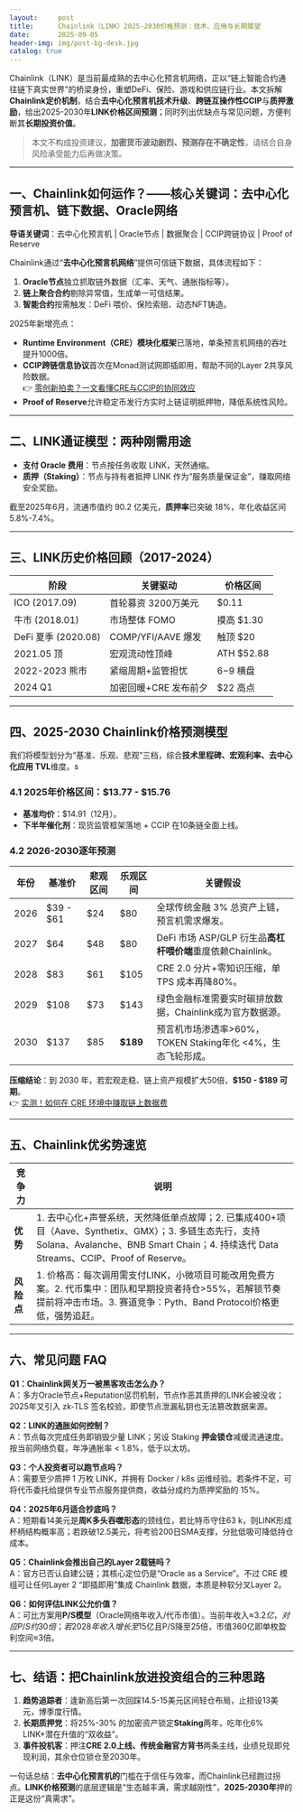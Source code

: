 ```yaml
---
layout:     post
title:      Chainlink（LINK）2025-2030价格预测：技术、应用与长期展望
date:       2025-09-05
header-img: img/post-bg-desk.jpg
catalog: true
---
```


Chainlink（LINK）是当前最成熟的去中心化预言机网络，正以“链上智能合约通往链下真实世界”的桥梁身份，重塑DeFi、保险、游戏和供应链行业。本文拆解**Chainlink定价机制**，结合**去中心化预言机技术升级**、**跨链互操作性CCIP**与**质押激励**，给出2025-2030年**LINK价格区间预测**；同时列出优缺点与常见问题，方便判断其**长期投资价值**。

> 本文不构成投资建议，**加密货币波动剧烈、预测存在不确定性**，请结合自身风险承受能力后再做决策。

---

## 一、Chainlink如何运作？——核心关键词：去中心化预言机、链下数据、Oracle网络

**导语关键词**：去中心化预言机 | Oracle节点 | 数据聚合 | CCIP跨链协议 | Proof of Reserve  

Chainlink通过“**去中心化预言机网络**”提供可信链下数据，具体流程如下：

1. **Oracle节点**独立抓取链外数据（汇率、天气、通胀指标等）。  
2. **链上聚合合约**剔除异常值，生成单一可信结果。  
3. **智能合约**按需触发：DeFi 喂价、保险索赔、动态NFT铸造。  

2025年新增亮点：  
- **Runtime Environment（CRE）模块化框架**已落地，单条预言机网络的吞吐提升1000倍。  
- **CCIP跨链信息协议**首次在Monad测试网即插即用，帮助不同的Layer 2共享风险数据。  
   👉 [零创新拍卖？一文看懂CRE与CCIP的协同效应](https://okxdog.com/)  
- **Proof of Reserve**允许稳定币发行方实时上链证明抵押物，降低系统性风险。

---

## 二、LINK通证模型：两种刚需用途

- **支付 Oracle 费用**：节点按任务收取 LINK，天然通缩。  
- **质押（Staking）**：节点与持有者抵押 LINK 作为“服务质量保证金”，赚取网络安全奖励。  

截至2025年6月，流通市值约 90.2 亿美元，**质押率**已突破 18%，年化收益区间 5.8%-7.4%。

---

## 三、LINK历史价格回顾（2017-2024）

| 阶段 | 关键驱动 | 价格区间 |
|---|---|---|
| ICO (2017.09) | 首轮募资 3200万美元 | $0.11 |
| 牛市 (2018.01) | 市场整体 FOMO | 摸高 $1.30 |
| DeFi 夏季 (2020.08) | COMP/YFI/AAVE 爆发 | 触顶 $20 |
| 2021.05 顶 | 宏观流动性顶峰 | ATH $52.88 |
| 2022-2023 熊市 | 紧缩周期+监管担忧 | $6-$9 横盘 |
| 2024 Q1 | 加密回暖+CRE 发布前夕 | $22 高点 |

---

## 四、2025-2030 Chainlink价格预测模型

我们将模型划分为“基准、乐观、悲观”三档，综合**技术里程碑、宏观利率、去中心化应用 TVL**维度。s

### 4.1 2025年价格区间：$13.77 - $15.76  
- **基准均价**：$14.91（12月）。  
- **下半年催化剂**：现货监管框架落地 + CCIP 在10条链全面上线。  

### 4.2 2026-2030逐年预测

| 年份 | 基准价 | 悲观区间 | 乐观区间 | 关键假设 |
|---|---|---|---|---|
| 2026 | $39 - $61 | $24 | $80 | 全球传统金融 3% 总资产上链，预言机需求爆发。 |
| 2027 | $64 | $48 | $80 | DeFi 市场 ASP/GLP 衍生品**高杠杆喂价端**重度依赖Chainlink。 |
| 2028 | $83 | $61 | $105 | CRE 2.0 分片+零知识压缩，单 TPS 成本再降80%。 |
| 2029 | $108 | $73 | $143 | 绿色金融标准需要实时碳排放数据，Chainlink成为官方数据源。 |
| 2030 | $137 | $85 | **$189** | 预言机市场渗透率>60%，TOKEN Staking年化 <4%，生态飞轮形成。  

**压缩结论**：到 2030 年，若宏观走稳、链上资产规模扩大50倍，**$150 - $189 可期**。  
👉 [实测！如何在 CRE 环境中赚取链上数据费](https://okxdog.com/)  

---

## 五、Chainlink优劣势速览

| 竞争力 | 说明 |
|---|---|
| **优势** | 1. 去中心化+声誉系统，天然降低单点故障；2. 已集成400+项目（Aave、Synthetix、GMX）；3. 多链生态先行，支持Solana、Avalanche、BNB Smart Chain；4. 持续迭代 Data Streams、CCIP、Proof of Reserve。 |
| **风险点** | 1. 价格高：每次调用需支付LINK，小微项目可能改用免费方案。2. 代币集中：团队和早期投资者持仓>55%，若解锁节奏提前将冲击市场。3. 赛道竞争：Pyth、Band Protocol价格更低，强势追赶。 |

---

## 六、常见问题 FAQ

**Q1：Chainlink网关万一被黑客攻击怎么办？**  
A：多方Oracle节点+Reputation惩罚机制，节点作恶其质押的LINK会被没收；2025年又引入 zk-TLS 签名校验，即使节点泄漏私钥也无法篡改数据来源。

**Q2：LINK的通胀如何控制？**  
A：节点每次完成任务即销毁少量 LINK；另设 Staking **押金锁仓**减缓流通速度。按当前网络负载，年净通胀率 < 1.8%，低于以太坊。

**Q3：个人投资者可以跑节点吗？**  
A：需要至少质押 1 万枚 LINK，并拥有 Docker / k8s 运维经验。若条件不足，可将代币委托给提供专业节点服务提供商，收益分成约为质押奖励的 15%。

**Q4：2025年6月适合抄底吗？**  
A：短期看14美元是**周K多头吞噬形态**的颈线位，若比特币守住63 k，则LINK形成杯柄结构概率高；若跌破12.5美元，将考验200日SMA支撑，分批低吸可降低持仓成本。

**Q5：Chainlink会推出自己的Layer 2载链吗？**  
A：官方已否认自建公链；其核心定位仍是“Oracle as a Service”。不过 CRE 模组可让任何Layer 2 “即插即用”集成 Chainlink 数据，本质是种软分叉Layer 2。

**Q6：如何评估LINK公允价值？**  
A：可比方案用**P/S模型**（Oracle网络年收入/代币市值）。当前年收入≈$3.2亿，对应P/S约30倍；若2028年收入增长至$15亿且P/S降至25倍，市值360亿即单枚盈利空间≈3倍。

---

## 七、结语：把Chainlink放进投资组合的三种思路

1. **趋势追踪者**：逢新高后第一次回踩14.5-15美元区间轻仓布局，止损设13美元，博季度行情。  
2. **长期质押党**：将25%-30% 的加密资产锁定**Staking**两年，吃年化6% LINK+潜在升值的“双收益”。  
3. **事件投机客**：押注**CRE 2.0上线、传统金融官方背书**两条主线，业绩兑现即兑现利润，其余仓位锁仓至2030年。  

一句话总结：**去中心化预言机的**门槛在于信任与效率，而Chainlink已经跑过拐点。**LINK价格预测**的底层逻辑是“生态越丰满，需求越刚性”，**2025-2030年**押的正是这份“真需求”。